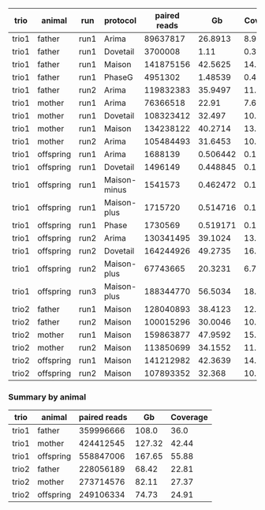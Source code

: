 

|trio |animal   |run |protocol    |paired reads|Gb      |Coverage|
|-----|---------|----|------------|------------|--------|--------|
|trio1|father   |run1|Arima       |89637817    |26.8913 |8.96377 |
|trio1|father   |run1|Dovetail    |3700008     |1.11    |0.37    |
|trio1|father   |run1|Maison      |141875156   |42.5625 |14.1875 |
|trio1|father   |run1|PhaseG      |4951302     |1.48539 |0.49513 |
|trio1|father   |run2|Arima       |119832383   |35.9497 |11.9832 |
|trio1|mother   |run1|Arima       |76366518    |22.91   |7.63667 |
|trio1|mother   |run1|Dovetail    |108323412   |32.497  |10.8323 |
|trio1|mother   |run1|Maison      |134238122   |40.2714 |13.4238 |
|trio1|mother   |run2|Arima       |105484493   |31.6453 |10.5484 |
|trio1|offspring|run1|Arima       |1688139     |0.506442|0.168814|
|trio1|offspring|run1|Dovetail    |1496149     |0.448845|0.149615|
|trio1|offspring|run1|Maison-minus|1541573     |0.462472|0.154157|
|trio1|offspring|run1|Maison-plus |1715720     |0.514716|0.171572|
|trio1|offspring|run1|Phase       |1730569     |0.519171|0.173057|
|trio1|offspring|run2|Arima       |130341495   |39.1024 |13.0341 |
|trio1|offspring|run2|Dovetail    |164244926   |49.2735 |16.4245 |
|trio1|offspring|run2|Maison-plus |67743665    |20.3231 |6.77437 |
|trio1|offspring|run3|Maison-plus |188344770   |56.5034 |18.8345 |
|trio2|father   |run1|Maison      |128040893   |38.4123 |12.8041 |
|trio2|father   |run2|Maison      |100015296   |30.0046 |10.0015 |
|trio2|mother   |run1|Maison      |159863877   |47.9592 |15.9864 |
|trio2|mother   |run2|Maison      |113850699   |34.1552 |11.3851 |
|trio2|offspring|run1|Maison      |141212982   |42.3639 |14.1213 |
|trio2|offspring|run2|Maison      |107893352   |32.368  |10.7893 |


### Summary by animal

|trio |animal             |paired reads  |Gb          |Coverage    |
|-----|-------------------|--------------|------------|------------|
|trio1|father             |359996666     |108.0       |36.0        |
|trio1|mother             |424412545     |127.32      |42.44       |
|trio1|offspring          |558847006     |167.65      |55.88       |
|trio2|father             |228056189     |68.42       |22.81       |
|trio2|mother             |273714576     |82.11       |27.37       |
|trio2|offspring          |249106334     |74.73       |24.91       |

